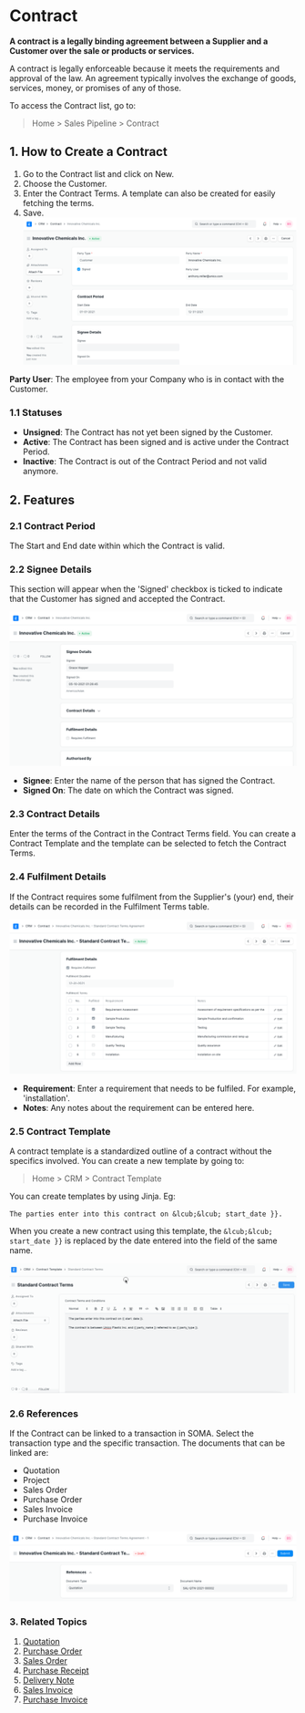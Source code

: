 
# Contract


**A contract is a legally binding agreement between a Supplier and a Customer over the sale or products or services.**


A contract is legally enforceable because it meets the requirements and approval of the law. An agreement typically involves the exchange of goods, services, money, or promises of any of those.


To access the Contract list, go to:



> 
> Home > Sales Pipeline > Contract
> 
> 
> 


## 1. How to Create a Contract


1. Go to the Contract list and click on New.
2. Choose the Customer.
3. Enter the Contract Terms. A template can also be created for easily fetching the terms.
4. Save.
![Contract](/files/contract.png)


**Party User**: The employee from your Company who is in contact with the Customer.


### 1.1 Statuses


* **Unsigned**: The Contract has not yet been signed by the Customer.
* **Active**: The Contract has been signed and is active under the Contract Period.
* **Inactive**: The Contract is out of the Contract Period and not valid anymore.


## 2. Features


### 2.1 Contract Period


The Start and End date within which the Contract is valid.


### 2.2 Signee Details


This section will appear when the 'Signed' checkbox is ticked to indicate that the Customer has signed and accepted the Contract.


![Contract Signee](/files/contract-signee.png)


* **Signee**: Enter the name of the person that has signed the Contract.
* **Signed On**: The date on which the Contract was signed.


### 2.3 Contract Details


Enter the terms of the Contract in the Contract Terms field. You can create a Contract Template and the template can be selected to fetch the Contract Terms.


### 2.4 Fulfilment Details


If the Contract requires some fulfilment from the Supplier's (your) end, their details can be recorded in the Fulfilment Terms table.


![Contract Fulfilment](/files/contract-fulfilment.png)


* **Requirement**: Enter a requirement that needs to be fulfiled. For example, 'installation'.
* **Notes**: Any notes about the requirement can be entered here.


### 2.5 Contract Template


A contract template is a standardized outline of a contract without the specifics involved. You can create a new template by going to:



> 
> Home > CRM > Contract Template
> 
> 
> 


You can create templates by using Jinja. Eg:



```
The parties enter into this contract on &lcub;&lcub; start_date }}.

```

When you create a new contract using this template, the `&lcub;&lcub; start_date }}` is replaced by the date entered into the field of the same name.


![Contract Template](/files/contract-template-jinja.gif)


### 2.6 References


If the Contract can be linked to a transaction in SOMA. Select the transaction type and the specific transaction. The documents that can be linked are:


* Quotation
* Project
* Sales Order
* Purchase Order
* Sales Invoice
* Purchase Invoice


![Contract References](/files/contract-reference.png)


### 3. Related Topics


1. [Quotation](/docs/en/selling/quotation)
2. [Purchase Order](/docs/en/buying/purchase-order)
3. [Sales Order](/docs/en/selling/sales-order)
4. [Purchase Receipt](/docs/en/stock/purchase-receipt)
5. [Delivery Note](/docs/en/stock/delivery-note)
6. [Sales Invoice](/docs/en/accounts/sales-invoice)
7. [Purchase Invoice](/docs/en/accounts/purchase-invoice)


